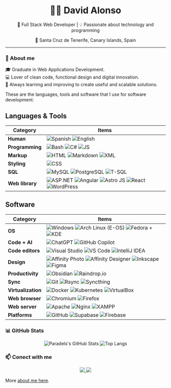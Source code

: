 <h1 align="center">👨‍💻 David Alonso</h1>

<p align="center">
 🚀 Full Stack Web Developer | 💡 Passionate about technology and programming
</p>
<p align="center">
 📍 Santa Cruz de Tenerife, Canary Islands, Spain
</p>

---

### 📌 About me

🎓 Graduate in Web Applications Development.  
💻 Lover of clean code, functional design and digital innovation.  
🎯 Always learning and improving to create useful and scalable solutions.  

These are the languages, tools and software that I use for software development:

## Languages & Tools

| **Category**    | **Items**                                                                                                                                                                                                                                                                                                                                                                                                                                                                               |
| --------------- | --------------------------------------------------------------------------------------------------------------------------------------------------------------------------------------------------------------------------------------------------------------------------------------------------------------------------------------------------------------------------------------------------------------------------------------------------------------------------------------- |
| **Human**       | ![Spanish](https://img.shields.io/badge/Español-🇪🇸-red) ![English](https://img.shields.io/badge/English-🇺🇸-blue)                                                                                                                                                                                                                                                                                                                                                                        |
| **Programming** | ![Bash](https://img.shields.io/badge/-Bash-444444?style=flat&logo=GNU%20Bash) ![C#](https://img.shields.io/badge/-C%23-239120?style=flat&logo=C%20Sharp&logoColor=white) ![JS](https://img.shields.io/badge/-JS-F7DF1E?style=flat&logo=JavaScript&logoColor=black) <!-- ![Java](https://img.shields.io/badge/-Java-E34F26?style=flat&logo=java&logoColor=white) -->                                                                                                                     |
| **Markup**      | ![HTML](https://img.shields.io/badge/-HTML5-E34F26?style=flat&logo=HTML5&logoColor=white) ![Markdown](https://img.shields.io/badge/-Markdown-000000?style=flat&logo=Markdown&logoColor=white) ![XML](https://img.shields.io/badge/-XML-00599C?style=flat&logo=XML&logoColor=white)                                                                                                                                                                                                      |
| **Styling**     | ![CSS](https://img.shields.io/badge/-CSS-1572B6?style=flat&logo=CSS3&logoColor=white)                                                                                                                                                                                                                                                                                                                                                                                                   |
| **SQL**         | ![MySQL](https://img.shields.io/badge/-MySQL-4479A1?style=flat&logo=MySQL&logoColor=white) ![PostgreSQL](https://img.shields.io/badge/-PostgreSQL-336791?style=flat&logo=PostgreSQL&logoColor=white) ![T-SQL](https://img.shields.io/badge/-T--SQL-CC2927?style=flat&logo=Microsoft%20SQL%20Server&logoColor=white)                                                                                                                                                                     |
| **Web library** | ![ASP.NET](https://img.shields.io/badge/-ASP.NET-5C2D91?style=flat&logo=aspdotnet&logoColor=white) ![Angular](https://img.shields.io/badge/Angular-DD0031?style=flat&logo=angular&logoColor=white) ![Astro JS](https://img.shields.io/badge/-Astro%20JS-0c2445?style=flat&logo=astro) ![React](https://img.shields.io/badge/-React-61DAFB?style=flat&logo=react&logoColor=black) ![WordPress](https://img.shields.io/badge/-WordPress-21759B?style=flat&logo=wordpress&logoColor=white) |

## Software

| **Category**       | **Items**                                                                                                                                                                                                                                                                                                                                                                                                                                            |
| ------------------ | ---------------------------------------------------------------------------------------------------------------------------------------------------------------------------------------------------------------------------------------------------------------------------------------------------------------------------------------------------------------------------------------------------------------------------------------------------- |
| **OS**             | ![Windows](https://img.shields.io/badge/-Windows-0078D6?style=flat&logo=windows&logoColor=white) ![Arch Linux (E-OS)](https://img.shields.io/badge/-Arch%20Linux-1793D1?style=flat&logo=arch-linux&logoColor=white) ![Fedora](https://img.shields.io/badge/Fedora-294172?style=flat&logo=fedora&logoColor=white) + ![KDE](https://img.shields.io/badge/KDE-1D99F3?style=flat&logo=kde&logoColor=white) |
| **Code + AI**      | ![ChatGPT](https://img.shields.io/badge/ChatGPT-412991?style=flat&logo=openai&logoColor=white) ![GitHub Copilot](https://img.shields.io/badge/GitHub%20Copilot-8DD6F9?style=flat&logo=githubcopilot&logoColor=black)                                                                                                                                                                                                                                 |
| **Code editors**   | ![Visual Studio](https://img.shields.io/badge/-Visual%20Studio-5C2D91?style=flat&logo=visual-studio) ![VS Code](https://img.shields.io/badge/-VS%20Code-007ACC?style=flat&logo=visual-studio-code&logoColor=white) ![IntelliJ IDEA](https://img.shields.io/badge/-IntelliJ%20IDEA-000000?style=flat&logo=intellij-idea&logoColor=white)                                                                                                              |
| **Design**         | ![Affinity Photo](https://img.shields.io/badge/Affinity%20Photo-7E4DD2?style=flat&logo=affinity-photo&logoColor=white) ![Affinity Designer](https://img.shields.io/badge/Affinity%20Designer-1B72BE?style=flat&logo=affinity-designer&logoColor=white) ![Inkscape](https://img.shields.io/badge/-Inkscape-000000?style=flat&logo=inkscape&logoColor=white) ![Figma](https://img.shields.io/badge/Figma-F24E1E?style=flat&logo=figma&logoColor=white) |
| **Productivity**   | ![Obsidian](https://img.shields.io/badge/-Obsidian-0D1321?style=flat&logo=obsidian&logoColor=white) ![Raindrop.io](https://img.shields.io/badge/-Raindrop.io-0D1321?style=flat&logo=raindrop.io&logoColor=white)                                                                                                                                                                                                                                     |
| **Sync**           | ![Git](https://img.shields.io/badge/-Git-F05032?style=flat&logo=git&logoColor=white) ![Rsync](https://img.shields.io/badge/-Rsync-3D8CFF?style=flat&logo=rsync&logoColor=white) ![Syncthing](https://img.shields.io/badge/-Syncthing-2D3134?style=flat&logo=syncthing&logoColor=white)                                                                                                                                                               |
| **Virtualization** | ![Docker](https://img.shields.io/badge/-Docker-2496ED?style=flat&logo=docker&logoColor=white) ![Kubernetes](https://img.shields.io/badge/-Kubernetes-326CE5?style=flat&logo=kubernetes&logoColor=white) ![VirtualBox](https://img.shields.io/badge/-VirtualBox-183A61?style=flat&logo=virtualbox)                                                                                                                                                    |
| **Web browser**    | ![Chromium](https://img.shields.io/badge/-Chromium-4E8FFB?style=flat&logo=Google%20Chrome&logoColor=white) ![Firefox](https://img.shields.io/badge/-Firefox-FF7139?style=flat&logo=Firefox&logoColor=white)                                                                                                                                                                                                                                          |
| **Web server**     | ![Apache](https://img.shields.io/badge/-Apache-D22128?style=flat&logo=apache&logoColor=white) ![Nginx](https://img.shields.io/badge/-Nginx-009639?style=flat&logo=nginx&logoColor=white) ![XAMPP](https://img.shields.io/badge/-XAMPP-F37623?style=flat&logo=xampp&logoColor=white)                                                                                                                                                                  |
| **Platforms**      | ![GitHub](https://img.shields.io/badge/GitHub-181717?style=flat&logo=github&logoColor=white) ![Supabase](https://img.shields.io/badge/Supabase-3ECF8E?style=flat&logo=supabase&logoColor=white) ![Firebase](https://img.shields.io/badge/Firebase-FFCA28?style=flat&logo=firebase&logoColor=black)                                                                                                                                                   |

### 📊 GitHub Stats

<div align="center">

![Paradels's GitHub Stats](https://github-readme-stats.vercel.app/api?username=david7ce&show_icons=true&theme=tokyonight&hide_border=true&hide_title=true)
![Top Langs](https://github-readme-stats.vercel.app/api/top-langs/?username=david7ce&layout=compact&theme=tokyonight&hide_border=true)

</div>


### 📫 Conect with me

<div align="center">
  <a href="https://www.linkedin.com/in/david-alonsodd/">
    <img src="https://img.shields.io/badge/-LinkedIn-0077B5?style=for-the-badge&logo=linkedin&logoColor=white" />
  </a>
  <a href="mailto:david7ce@outlook.com">
    <img src="https://img.shields.io/badge/-Email-D14836?style=for-the-badge&logo=gmail&logoColor=white" />
  </a>
</div>

More [about me here](https://david7ce.github.io/about).

<!-- ![wallpaper-devices](./img/wallpaper-david7ce-devices.png) -->
<!-- ![GitHub Skyline 2021-2025](github-skyline-2021-2025.stl) -->
